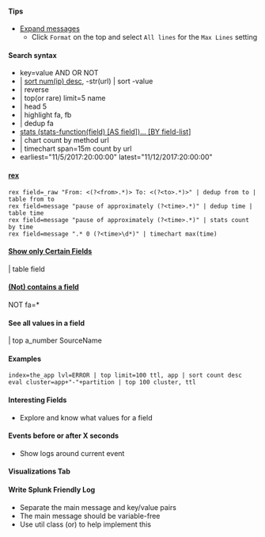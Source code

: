 #### Tips
- [Expand messages](https://answers.splunk.com/answers/103005/expand-json-messages-by-default.html)
  - Click `Format` on the top and select `All lines` for the `Max Lines` setting

#### Search syntax
- key=value AND OR NOT
- | [sort num(ip) desc](http://docs.splunk.com/Documentation/Splunk/latest/SearchReference/Sort), -str(url) | sort -value
- | reverse
- | top(or rare) limit=5 name
- | head 5
- | highlight fa, fb
- | dedup fa
- [stats (stats-function(field) [AS field])... [BY field-list]](http://docs.splunk.com/Documentation/Splunk/7.1.2/SearchReference/Stats)
- | chart count by method url
- | timechart span=15m count by url 
- earliest="11/5/2017:20:00:00" latest="11/12/2017:20:00:00" 

#### [rex](http://docs.splunk.com/Documentation/Splunk/7.1.2/SearchReference/Rex)
```config
rex field=_raw "From: <(?<from>.*)> To: <(?<to>.*)>" | dedup from to | table from to
rex field=message "pause of approximately (?<time>.*)" | dedup time | table time
rex field=message "pause of approximately (?<time>.*)" | stats count by time
rex field=message ".* 0 (?<time>\d*)" | timechart max(time)
```

#### [Show only Certain Fields](https://answers.splunk.com/answers/10017/how-to-show-only-certain-fields-of-the-events-in-the-search-results.html)
| table field

#### [(Not) contains a field](https://answers.splunk.com/answers/59305/how-to-find-records-that-do-not-contain-a-certain-field.html)
NOT fa=*
#### See all values in a field
| top a_number SourceName

#### Examples
```text
index=the_app lvl=ERROR | top limit=100 ttl, app | sort count desc
eval cluster=app+"-"+partition | top 100 cluster, ttl
```
#### Interesting Fields
- Explore and know what values for a field

#### Events before or after X seconds 
- Show logs around current event

#### Visualizations Tab

#### Write Splunk Friendly Log
- Separate the main message and key/value pairs
- The main message should be variable-free
- Use util class (or) to help implement this